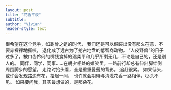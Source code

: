 ```yaml
---
layout: post
title: "花香平淡"
subtitle:
author: "Vivian"
header-style: text
---
```

很希望在这个竞争，如跗骨之蛆的时代，
我们还是可以假装出没有那么在意，不要赤裸裸地撕咬，
退化成了远古为了抢占地盘的低智商动物。
“人皮野兽”的日子过多了，被口齿伶俐的嘴残食掉的温柔平和几乎所剩无几，不论是自己的，还是别人的。
同伴，同学，同事……在朝夕相处的嬉笑里，一路前行却总有伸出脚绊倒周围脚步的愿望。
走路时抬头看，全是重重叠叠的背影。
追赶很累。
如果低头，或许会发现路边有花，拾起一闻，
也许就会期待与清浅花香一路相伴，尽头不见。
如果要问我，其实最想做的，是那朵花。
